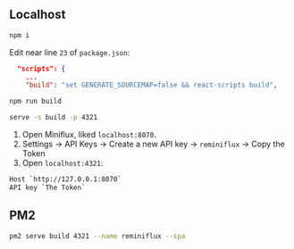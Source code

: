## Localhost

```sh
npm i
```

Edit near line `23` of `package.json`:

```json title="package.json"
  "scripts": {
    ...
    "build": "set GENERATE_SOURCEMAP=false && react-scripts build",
```

```sh
npm run build
```

```sh
serve -s build -p 4321
```

1. Open Miniflux, liked `localhost:8070`.
2. Settings → API Keys → Create a new API key → `reminiflux` → Copy the Token
3. Open `localhost:4321`:

```sh
Host `http://127.0.0.1:8070`
API key `The Token`
```

## PM2

```sh
pm2 serve build 4321 --name reminiflux --spa
```